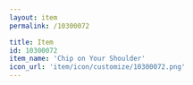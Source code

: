 ```yaml
---
layout: item
permalink: /10300072

title: Item
id: 10300072
item_name: 'Chip on Your Shoulder'
icon_url: 'item/icon/customize/10300072.png'
---
```

